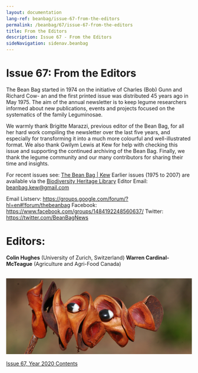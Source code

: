 ```yaml
---
layout: documentation
lang-ref: beanbag/issue-67-from-the-editors
permalink: /beanbag/67/issue-67-from-the-editors
title: From the Editors
description: Issue 67 - From the Editors
sideNavigation: sidenav.beanbag
---
```



# Issue 67: From the Editors

The Bean Bag started in 1974 on the initiative of Charles (Bob) Gunn and Richard Cow- an and the first printed issue was distributed 45 years ago in May 1975. The aim of the annual newsletter is to keep legume researchers informed about new publications, events and projects focused on the systematics of the family Leguminosae.

We warmly thank Brigitte Marazzi, previous editor of the Bean Bag, for all her hard work compiling the newsletter over the last five years, and especially for transforming it into a much more colourful and well-illustrated format. We also thank Gwilym Lewis at Kew for help with checking this issue and supporting the continued archiving of the Bean Bag. Finally, we thank the legume community and our many contributors for sharing their time and insights.

For recent issues see: [The Bean Bag | Kew](https://www.kew.org/science/our-science/publications-and-reports/publications/the-bean-bag)
Earlier issues (1975 to 2007) are available via the [Biodiversity Heritage Library](https://www.biodiversitylibrary.org/bibliography/122385#/summary)
Editor Email: <beanbag.kew@gmail.com>

Email Listserv: <https://groups.google.com/forum/?hl=en#!forum/thebeanbag>
Facebook: <https://www.facebook.com/groups/1484192248560637/>
Twitter: <https://twitter.com/BeanBagNews>

# Editors:
**Colin Hughes** (University of Zurich, Switzerland)
**Warren Cardinal-McTeague** (Agriculture and Agri-Food Canada)


<br />
<img src="/assets/images/abarema_cochliocarpum_lpq15538_pods11_x.jpg" alt="*Abarema cochliacarpos (Caesalpinioideae) Luciano de Queiroz 15538, fruit pods, photo Colin Hughes*">
<br />

[Issue 67, Year 2020 Contents](/beanbag/67/67content)
